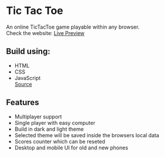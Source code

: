 # Tic Tac Toe
An online TicTacToe game playable within any browser.\
Check the website: [Live Preview](https://mohamedmaaiz.github.io/tic-tac-toe/)

## Build using: 
- HTML
- CSS
- JavaScript\
[Source](https://www.theodinproject.com/paths/full-stack-javascript/courses/javascript/lessons/tic-tac-toe)

## Features
- Multiplayer support
- Single player with easy computer 
- Build in dark and light theme
- Selected theme will be saved inside the browsers local data
- Scores counter which can be reseted
- Desktop and mobile UI for old and new phones
